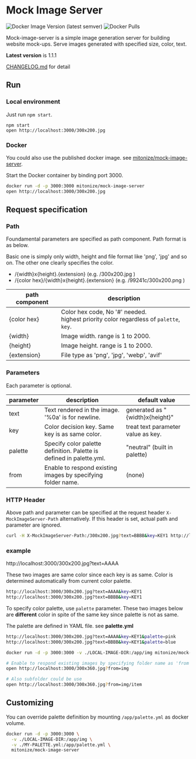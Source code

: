 # Mock Image Server
![Docker Image Version (latest semver)](https://img.shields.io/docker/v/mitonize/mock-image-server?style=flat-square&logo=docker&logoColor=white) ![Docker Pulls](https://img.shields.io/docker/pulls/mitonize/mock-image-server?style=flat-square&logo=docker&logoColor=white)


Mock-image-server is a simple image generation server for building website mock-ups.
Serve images generated with specified size, color, text.

**Latest version** is 1.1.1

[CHANGELOG.md](CHANGELOG.md) for detail

## Run 

### Local environment

Just run `npm start`.
```
npm start
open http://localhost:3000/300x200.jpg
```

### Docker

You could also use the published docker image. see [mitonize/mock-image-server](https://hub.docker.com/r/mitonize/mock-image-server).

Start the Docker container by binding port 3000.
```sh
docker run -d -p 3000:3000 mitonize/mock-image-server
open http://localhost:3000/300x200.jpg
```

## Request specification

### Path

Foundamental parameters are specified as path component. Path format is as below. 

Basic one is simply only width, height and file format like 'png', 'jpg' and so on.
The other one clearly specifies the color.

 * /{width}x{height}.{extension} (e.g. /300x200.jpg )
 * /{color hex}/{width}x{height}.{extension}  (e.g. /99241c/300x200.png )

| path component | description |
|------------------|--------------------|
| {color hex} | Color hex code, No '#' needed. <br>highest priority color regardless of `palette`, `key`.|
| {width}     | Image width. range is 1 to 2000.|
| {height}     | Image height. range is 1 to 2000.|
| {extension} | File type as 'png', 'jpg', 'webp', 'avif' |

### Parameters
Each parameter is optional.

| parameter | description | default value |
|------------------|--------------------|-----------------------|
| text            | Text rendered in the image. '%0a' is for newline. | generated as "{width}x{height}" |
| key            | Color decision key. Same key is as same color.   | treat text parameter value as key. |
| palette     | Specify  color palette definition. Palette is defined in palette.yml. | "neutral" (built in palette) |
| from         | Enable to respond existing images by specifying folder name.   | (none) |

### HTTP Header

Above path and parameter can be specified at the request header `X-MockImageServer-Path` alternatively.
 If this header is set, actual path and parameter are  ignored.

```sh
curl -H X-MockImageServer-Path:/300x200.jpg?text=BBBB&key=KEY1 http://localhost:3000/any/path/to/image.jpg
```

### example

http://localhost:3000/300x200.jpg?text=AAAA

These two images are same color since each key is as same. Color is determined automatically from current color palette.
```sh
http://localhost:3000/300x200.jpg?text=AAAA&key=KEY1
http://localhost:3000/300x200.jpg?text=BBBB&key=KEY1
```

To specify color palette, use `palette` parameter. 
These two images below are **different** color in spite of the same key since palette is not as same.

The palette are defined in YAML file. see **palette.yml**
```sh
http://localhost:3000/300x200.jpg?text=AAAA&key=KEY1&palette=pink
http://localhost:3000/300x200.jpg?text=BBBB&key=KEY1&palette=blue
```


```sh
docker run -d -p 3000:3000 -v ./LOCAL-IMAGE-DIR:/app/img mitonize/mock-image-server

# Enable to respond existing images by specifying folder name as 'from' parameter 
open http://localhost:3000/300x360.jpg?from=img

# Also subfolder could be use
open http://localhost:3000/300x360.jpg?from=img/item
```

## Customizing

You can override palette definition by mounting `/app/palette.yml` as docker volume.

```sh
docker run -d -p 3000:3000 \
  -v ./LOCAL-IMAGE-DIR:/app/img \
  -v ./MY-PALETTE.yml:/app/palette.yml \
  mitonize/mock-image-server
```
